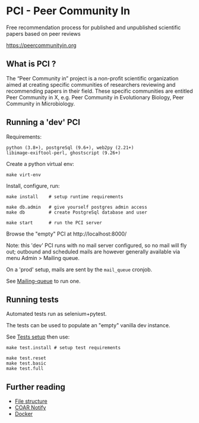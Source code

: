 PCI - Peer Community In
=======================

Free recommendation process for published and unpublished scientific papers
based on peer reviews

https://peercommunityin.org


What is PCI ?
-------------

The “Peer Community in” project is a non-profit scientific organization aimed at creating specific communities of researchers reviewing and recommending papers in their field. These specific communities are entitled Peer Community in X, e.g. Peer Community in Evolutionary Biology, Peer Community in Microbiology.


Running a 'dev' PCI
-------------------

Requirements:

	python (3.8+), postgreSql (9.6+), web2py (2.21+)
	libimage-exiftool-perl, ghostscript (9.26+)


Create a python virtual env:

	make virt-env


Install, configure, run:

	make install    # setup runtime requirements

	make db.admin   # give yourself postgres admin access
	make db         # create PostgreSql database and user

	make start      # run the PCI server


Browse the "empty" PCI at http://localhost:8000/

Note: this 'dev' PCI runs with no mail server configured, so no mail
will fly out; outbound and scheduled mails are however generally
available via menu Admin > Mailing queue.

On a 'prod' setup, mails are sent by the `mail_queue` cronjob.

See [Mailing-queue](doc/Mailing-queue.md) to run one.


Running tests
-------------

Automated tests run as selenium+pytest.

The tests can be used to populate an "empty" vanilla dev instance.

See [Tests setup](doc/Tests-setup.md) then use:

	make test.install # setup test requirements

	make test.reset
	make test.basic
	make test.full


Further reading
---------------

- [File structure](doc/File-structure.md)
- [COAR Notify](doc/COAR-Notify.md)
- [Docker](doc/Docker-container.md)
